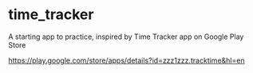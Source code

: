 # time_tracker

A starting app to practice, inspired by Time Tracker app on Google Play Store

https://play.google.com/store/apps/details?id=zzz1zzz.tracktime&hl=en
